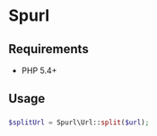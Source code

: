 # Spurl

## Requirements

- PHP 5.4+

## Usage

###

```php
$splitUrl = Spurl\Url::split($url);
```
